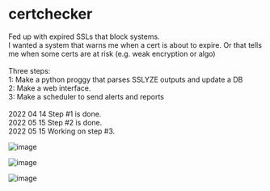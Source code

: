 # certchecker
Fed up with expired SSLs that block systems.<br>
I wanted a system that warns me when a cert is about to expire. Or that tells me when some certs are at risk (e.g. weak encryption or algo)<br>
<br>
Three steps:<br>
1: Make a python proggy that parses SSLYZE outputs and update a DB<br>
2: Make a web interface.<br>
3: Make a scheduler to send alerts and reports<br>
<br>
2022 04 14 Step #1 is done. <br>
2022 05 15 Step #2 is done. <br>
2022 05 15 Working on step #3.<br>
  

![image](https://user-images.githubusercontent.com/103344686/166121124-c17a88f0-1ba3-4364-89aa-73951d9dcc1b.png)


![image](https://user-images.githubusercontent.com/103344686/166121133-e6ece81a-e167-4bed-b3cc-3706c128dbf3.png)


![image](https://user-images.githubusercontent.com/103344686/166121109-b888f964-0c80-4033-ad4d-0580bea14255.png)


